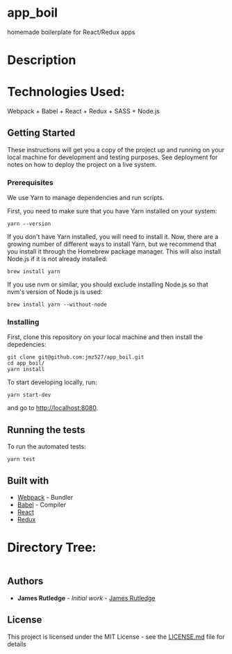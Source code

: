# app_boil

homemade boilerplate for React/Redux apps

# Description


# Technologies Used:

Webpack + Babel + React + Redux + SASS + Node.js

## Getting Started

These instructions will get you a copy of the project up and running on your local machine for 
development and testing purposes. See deployment for notes on how to deploy the project on a live 
system.

### Prerequisites

We use Yarn to manage dependencies and run scripts.

First, you need to make sure that you have Yarn installed on your system:

```
yarn --version
```

If you don't have Yarn installed, you will need to install it. Now, there are a growing number of 
different ways to install Yarn, but we recommend that you install it through the Homebrew package 
manager. This will also install Node.js if it is not already installed:

```
brew install yarn
```

If you use nvm or similar, you should exclude installing Node.js so that nvm's version of Node.js 
is used:

```
brew install yarn --without-node
```

### Installing

First, clone this repository on your local machine and then install the depedencies:

```
git clone git@github.com:jmz527/app_boil.git
cd app_boil/
yarn install
```

To start developing locally, run:

```
yarn start-dev
```

and go to [http://localhost:8080](http://localhost:8080).

## Running the tests

To run the automated tests:

```
yarn test
```

## Built with

* [Webpack](https://webpack.js.org/concepts/) - Bundler
* [Babel](https://babeljs.io/docs/usage/babelrc/) - Compiler
* [React](https://reactjs.org/docs/hello-world.html)
* [Redux](https://redux.js.org/)

# Directory Tree:

```sh

```

## Authors

* **James Rutledge** - *Initial work* - [James Rutledge](https://github.com/jmz527)

## License

This project is licensed under the MIT License - see the [LICENSE.md](LICENSE.md) file for details

